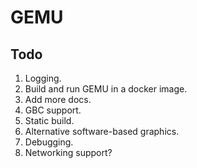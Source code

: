 # GEMU

## Todo

1. Logging.
2. Build and run GEMU in a docker image.
3. Add more docs.
4. GBC support.
5. Static build.
6. Alternative software-based graphics.
7. Debugging.
8. Networking support?